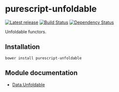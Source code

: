 # purescript-unfoldable

[![Latest release](http://img.shields.io/bower/v/purescript-.svg)](https://github.com/purescript/purescript-/releases)
[![Build Status](https://travis-ci.org/purescript/purescript-unfoldable.svg?branch=master)](https://travis-ci.org/purescript/purescript-unfoldable)
[![Dependency Status](https://www.versioneye.com/user/projects/55848c8f36386100150003f1/badge.svg?style=flat)](https://www.versioneye.com/user/projects/55848c8f36386100150003f1)

Unfoldable functors.

## Installation

```
bower install purescript-unfoldable
```

## Module documentation

- [Data.Unfoldable](docs/Data/Unfoldable.md)
